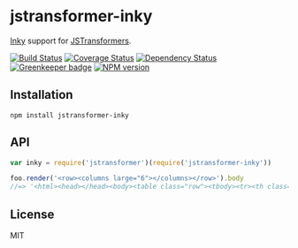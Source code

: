 # jstransformer-inky

[Inky](https://github.com/zurb/inky) support for [JSTransformers](http://github.com/jstransformers).

[![Build Status](https://img.shields.io/travis/jstransformers/jstransformer-inky/master.svg)](https://travis-ci.org/jstransformers/jstransformer-inky)
[![Coverage Status](https://img.shields.io/codecov/c/github/jstransformers/jstransformer-inky/master.svg)](https://codecov.io/gh/jstransformers/jstransformer-inky)
[![Dependency Status](https://img.shields.io/david/jstransformers/jstransformer-inky/master.svg)](http://david-dm.org/jstransformers/jstransformer-inky)
[![Greenkeeper badge](https://badges.greenkeeper.io/jstransformers/jstransformer-inky.svg)](https://greenkeeper.io/)
[![NPM version](https://img.shields.io/npm/v/jstransformer-inky.svg)](https://www.npmjs.org/package/jstransformer-inky)

## Installation

    npm install jstransformer-inky

## API

```js
var inky = require('jstransformer')(require('jstransformer-inky'))

foo.render('<row><columns large="6"></columns></row>').body
//=> '<html><head></head><body><table class="row"><tbody><tr><th class="small-12 large-6 columns first last"><table><tr><th></th></tr></table></th></tr></tbody></table></body></html>'
```

## License

MIT
